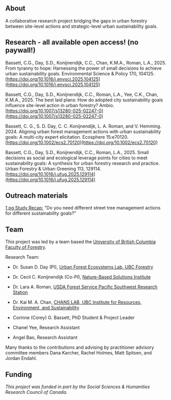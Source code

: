 ## About
A collaborative research project bridging the gaps in urban forestry between site-level actions and strategic-level urban sustainability goals.

## Research - all available open access! (no paywall!)

Bassett, C.G., Day, S.D., Konijnendijk, C.C., Chan, K.M.A., Roman, L.A., 2025. From tyranny to hope: Harnessing the power of small decisions to achieve urban sustainability goals. Environmental Science & Policy 170, 104125. [https://doi.org/10.1016/j.envsci.2025.104125](https://doi.org/10.1016/j.envsci.2025.104125)

Bassett, C.G., Day, S.D., Konijnendijk, C.C., Roman, L.A., Yee, C.K., Chan, K.M.A., 2025. The best laid plans: How do adopted city sustainability goals influence site-level action in urban forestry? Ambio. [https://doi.org/10.1007/s13280-025-02247-0](https://doi.org/10.1007/s13280-025-02247-0)

Bassett, C. G., S. D. Day, C. C. Konijnendijk, L. A. Roman, and V. Hemming. 2024. Aligning urban forest management actions with urban sustainability goals: A multi-city expert elicitation. Ecosphere 15:e70120. [https://doi.org/10.1002/ecs2.70120](https://doi.org/10.1002/ecs2.70120)

Bassett, C.G., Day, S.D., Konijnendijk, C.C., Roman, L.A., 2025. Small decisions as social and ecological leverage points for cities to meet sustainability goals: A synthesis for urban forestry research and practice. Urban Forestry & Urban Greening 113, 129114. [https://doi.org/10.1016/j.ufug.2025.129114](https://doi.org/10.1016/j.ufug.2025.129114)


## Outreach materials
[1 pg Study Recap:](https://cgbassett.github.io/StreetTreeFutures/PDFs/Bassett_StreetTreeFutures_EEStudy1pg_Jan25.pdf) "Do you need different street tree management actions for different sustainability goals?"

## Team
This project was led by a team based the [University of British Columbia Faculty of Forestry](https://forestry.ubc.ca/).

Research Team:
- Dr. Susan D. Day (PI), [Urban Forest Ecosystems Lab, UBC Forestry](https://www.urbanforestryhub.com/ufel)
- Dr. Cecil C. Konijnendijk (Co-PI), [Nature-Based Solutions Institute](https://nbsi.eu/)
- Dr. Lara A. Roman, [USDA Forest Service Pacific Southwest Research Station](https://research.fs.usda.gov/about/people/lroman)
- Dr. Kai M. A. Chan, [CHANS LAB, UBC Institute for Resources, Environment, and Sustainability](https://chanslab.ires.ubc.ca/)

- Corinne (Corey) G. Bassett, PhD Student & Project Leader
- Chanel Yee, Research Assistant
- Angel Bao, Research Assistant

Many thanks to the contributions and advising by practitioner advisory committee members Dana Karcher, Rachel Holmes, Matt Spitsen, and Jordan Endahl.

## Funding
*This project was funded in part by the Social Sciences & Humanities Research Council of Canada.*
